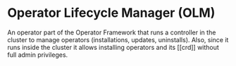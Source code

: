 # Operator Lifecycle Manager (OLM)
An operator part of the Operator Framework that runs a controller in the cluster to manage operators (installations, updates, uninstalls). Also, since it runs inside the cluster it allows installing operators and its [[crd]] without full admin privileges.
